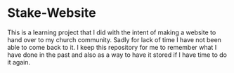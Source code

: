 # Stake-Website

This is a learning project that I did with the intent of making a website to hand over to my church community. Sadly for lack of time I have not been able to come back to it.
I keep this repository for me to remember what I have done in the past and also as a way to have it stored if I have time to do it again.
 
